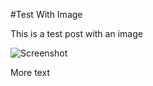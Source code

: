 #Test With Image

This is a test post with an image

![Screenshot](../images/ember-screenshot.png "Screenshot")

More text

